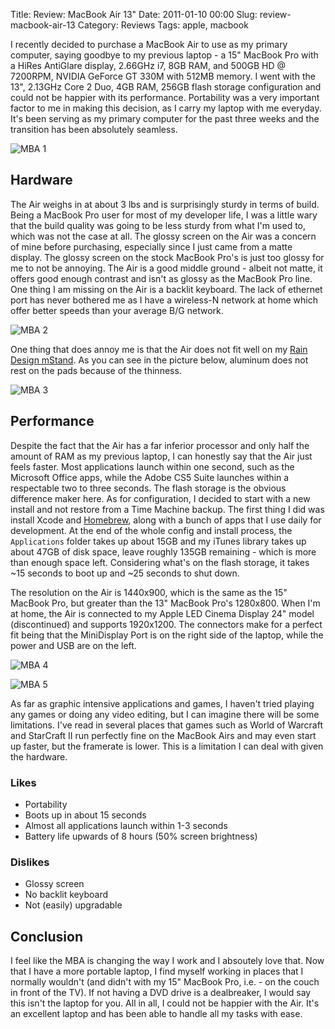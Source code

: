 Title: Review: MacBook Air 13"
Date: 2011-01-10 00:00
Slug: review-macbook-air-13
Category: Reviews
Tags: apple, macbook


I recently decided to purchase a MacBook Air to use as my primary
computer, saying goodbye to my previous laptop - a 15" MacBook Pro with
a HiRes AntiGlare display, 2.66GHz i7, 8GB RAM, and 500GB HD @ 7200RPM,
NVIDIA GeForce GT 330M with 512MB memory. I went with the 13", 2.13GHz
Core 2 Duo, 4GB RAM, 256GB flash storage configuration and could not be
happier with its performance. Portability was a very important factor to
me in making this decision, as I carry my laptop with me everyday. It's
been serving as my primary computer for the past three weeks and the
transition has been absolutely seamless.

![MBA 1](/images/L1040591.jpg)

Hardware
--------

The Air weighs in at about 3 lbs and is surprisingly sturdy in terms of
build. Being a MacBook Pro user for most of my developer life, I was a
little wary that the build quality was going to be less sturdy from what
I'm used to, which was not the case at all. The glossy screen on the Air
was a concern of mine before purchasing, especially since I just came
from a matte display. The glossy screen on the stock MacBook Pro's is
just too glossy for me to not be annoying. The Air is a good middle
ground - albeit not matte, it offers good enough contrast and isn't as
glossy as the MacBook Pro line. One thing I am missing on the Air is a
backlit keyboard. The lack of ethernet port has never bothered me as I
have a wireless-N network at home which offer better speeds than your
average B/G network.

![MBA 2](/images/L1040583.jpg)

One thing that does annoy me is that the Air does not fit well on my
[Rain Design mStand](http://www.amazon.com/gp/product/B000OOYECC?ie=UTF8&tag=jontourage-20&linkCode=as2&camp=1789&creative=390957&creativeASIN=B000OOYECC).
As you can see in the picture below, aluminum does not rest on the pads
because of the thinness.

![MBA 3](/images/L1040585.jpg)

Performance
-----------

Despite the fact that the Air has a far inferior processor and only half
the amount of RAM as my previous laptop, I can honestly say that the Air
just feels faster. Most applications launch within one second, such as
the Microsoft Office apps, while the Adobe CS5 Suite launches within a
respectable two to three seconds. The flash storage is the obvious
difference maker here. As for configuration, I decided to start with a
new install and not restore from a Time Machine backup. The first thing
I did was install Xcode and
[Homebrew](http://mxcl.github.com/homebrew/), along with a bunch of apps
that I use daily for development. At the end of the whole config and
install process, the `Applications` folder takes up about 15GB and my
iTunes library takes up about 47GB of disk space, leave roughly 135GB
remaining - which is more than enough space left. Considering what's on
the flash storage, it takes \~15 seconds to boot up and \~25 seconds to
shut down.

The resolution on the Air is 1440x900, which is the same as the 15"
MacBook Pro, but greater than the 13" MacBook Pro's 1280x800. When I'm
at home, the Air is connected to my Apple LED Cinema Display 24" model
(discontinued) and supports 1920x1200. The connectors make for a perfect
fit being that the MiniDisplay Port is on the right side of the laptop,
while the power and USB are on the left.

![MBA 4](/images/L1040586.jpg)

![MBA 5](/images/L1040589.jpg)

As far as graphic intensive applications and games, I haven't tried
playing any games or doing any video editing, but I can imagine there
will be some limitations. I've read in several places that games such as
World of Warcraft and StarCraft II run perfectly fine on the MacBook
Airs and may even start up faster, but the framerate is lower. This is a
limitation I can deal with given the hardware.

### Likes

- Portability
- Boots up in about 15 seconds
- Almost all applications launch within 1-3 seconds
- Battery life upwards of 8 hours (50% screen brightness)

### Dislikes

- Glossy screen
- No backlit keyboard
- Not (easily) upgradable

Conclusion
----------

I feel like the MBA is changing the way I work and I absoutely love
that. Now that I have a more portable laptop, I find myself working in
places that I normally wouldn't (and didn't with my 15" MacBook Pro,
i.e. - on the couch in front of the TV). If not having a DVD drive is a
dealbreaker, I would say this isn't the laptop for you. All in all, I
could not be happier with the Air. It's an excellent laptop and has been
able to handle all my tasks with ease.
